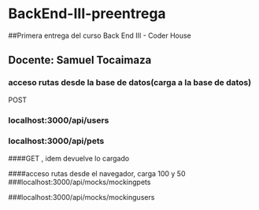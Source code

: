 # BackEnd-III-preentrega
##Primera entrega del curso Back End III - Coder House
## Docente: Samuel Tocaimaza

### acceso rutas desde la base de datos(carga a la base de datos)
POST
### localhost:3000/api/users

### localhost:3000/api/pets
####GET , idem devuelve lo cargado

####acceso rutas desde el navegador, carga 100 y 50 
###localhost:3000/api/mocks/mockingpets

###localhost:3000/api/mocks/mockingusers
